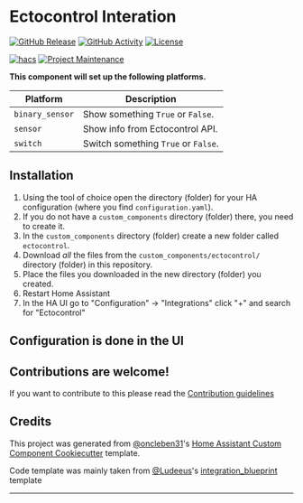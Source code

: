 # Ectocontrol Interation

[![GitHub Release][releases-shield]][releases]
[![GitHub Activity][commits-shield]][commits]
[![License][license-shield]](LICENSE)

[![hacs][hacsbadge]][hacs]
[![Project Maintenance][maintenance-shield]][user_profile]


**This component will set up the following platforms.**

| Platform        | Description                                                               |
| --------------- | ------------------------------------------------------------------------- |
| `binary_sensor` | Show something `True` or `False`.                                         |
| `sensor`        | Show info from Ectocontrol API. |
| `switch`        | Switch something `True` or `False`.                                       |


## Installation

1. Using the tool of choice open the directory (folder) for your HA configuration (where you find `configuration.yaml`).
2. If you do not have a `custom_components` directory (folder) there, you need to create it.
3. In the `custom_components` directory (folder) create a new folder called `ectocontrol`.
4. Download _all_ the files from the `custom_components/ectocontrol/` directory (folder) in this repository.
5. Place the files you downloaded in the new directory (folder) you created.
6. Restart Home Assistant
7. In the HA UI go to "Configuration" -> "Integrations" click "+" and search for "Ectocontrol"

## Configuration is done in the UI

<!---->

## Contributions are welcome!

If you want to contribute to this please read the [Contribution guidelines](CONTRIBUTING.md)

## Credits

This project was generated from [@oncleben31](https://github.com/oncleben31)'s [Home Assistant Custom Component Cookiecutter](https://github.com/oncleben31/cookiecutter-homeassistant-custom-component) template.

Code template was mainly taken from [@Ludeeus](https://github.com/ludeeus)'s [integration_blueprint][integration_blueprint] template

---

[integration_blueprint]: https://github.com/custom-components/integration_blueprint
[commits-shield]: https://img.shields.io/github/commit-activity/y/bulanovk/ha_test_component.svg?style=for-the-badge
[commits]: https://github.com/bulanovk/ha_test_component/commits/main
[hacs]: https://hacs.xyz
[hacsbadge]: https://img.shields.io/badge/HACS-Custom-orange.svg?style=for-the-badge
[license-shield]: https://img.shields.io/github/license/bulanovk/ha_test_component.svg?style=for-the-badge
[maintenance-shield]: https://img.shields.io/badge/maintainer-%40bulanovk-blue.svg?style=for-the-badge
[releases-shield]: https://img.shields.io/github/release/bulanovk/ha_test_component.svg?style=for-the-badge
[releases]: https://github.com/bulanovk/ha_test_component/releases
[user_profile]: https://github.com/bulanovk
